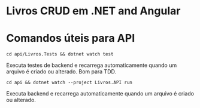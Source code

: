 # Livros CRUD em .NET and Angular

# Comandos úteis para API

`cd api/Livros.Tests && dotnet watch test`

Executa testes de backend e recarrega automaticamente quando um arquivo é criado ou alterado. Bom para TDD.

`cd api && dotnet watch --project Livros.API run`

Executa backend e recarrega automaticamente quando um arquivo é criado ou alterado.
